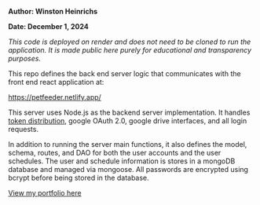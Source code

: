 **Author: Winston Heinrichs**

**Date: December 1, 2024**

_This code is deployed on render and does not need to be cloned to run the application. It is made public here purely
for educational and transparency purposes._

This repo defines the back end server logic that communicates with the front end react application at:

https://petfeeder.netlify.app/

This server uses Node.js as the
backend server implementation. It handles [token distribution](server.js), google OAuth 2.0, google drive interfaces, and all login requests.

In addition to running the server main functions, it also defines the model, schema, routes, and DAO for
both the user accounts and the user schedules. The user and schedule information is stores in a mongoDB 
database and managed via mongoose. All passwords are encrypted using bcrypt before being stored in the 
database. 

[View my portfolio here](https://www.winstonheinrichs.com)